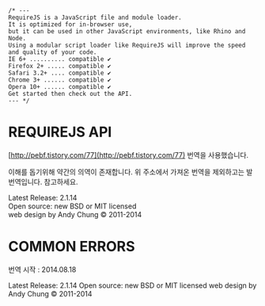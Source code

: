 ```
/* ---
RequireJS is a JavaScript file and module loader.
It is optimized for in-browser use,
but it can be used in other JavaScript environments, like Rhino and Node.
Using a modular script loader like RequireJS will improve the speed and quality of your code.
IE 6+ .......... compatible ✔
Firefox 2+ ..... compatible ✔
Safari 3.2+ .... compatible ✔
Chrome 3+ ...... compatible ✔
Opera 10+ ...... compatible ✔
Get started then check out the API.
--- */
```

REQUIREJS API
=====================

[http://pebf.tistory.com/77](http://pebf.tistory.com/77) 번역을 사용했습니다.

이해를 돕기위해 약간의 의역이 존재합니다. 위 주소에서 가져온 번역을 제외하고는 발번역입니다. 참고하세요.

Latest Release: 2.1.14  
Open source: new BSD or MIT licensed  
web design by Andy Chung © 2011-2014  


COMMON ERRORS
=====================

번역 시작 : 2014.08.18

Latest Release: 2.1.14
Open source: new BSD or MIT licensed
web design by Andy Chung © 2011-2014
